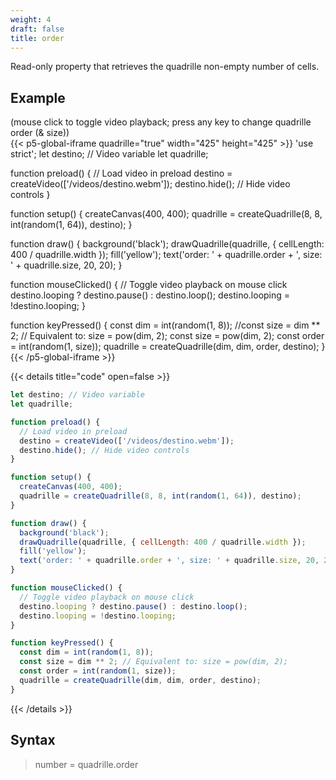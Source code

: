 ```yaml
---
weight: 4
draft: false
title: order
---
```


Read-only property that retrieves the quadrille non-empty number of cells.

## Example

(mouse click to toggle video playback; press any key to change quadrille order (& size))  
{{< p5-global-iframe quadrille="true" width="425" height="425" >}}
'use strict';
let destino; // Video variable
let quadrille;

function preload() {
  // Load video in preload
  destino = createVideo(['/videos/destino.webm']);
  destino.hide(); // Hide video controls
}

function setup() {
  createCanvas(400, 400);
  quadrille = createQuadrille(8, 8, int(random(1, 64)), destino);
}

function draw() {
  background('black');
  drawQuadrille(quadrille, { cellLength: 400 / quadrille.width });
  fill('yellow');
  text('order: ' + quadrille.order + ', size: ' + quadrille.size, 20, 20);
}

function mouseClicked() {
  // Toggle video playback on mouse click
  destino.looping ? destino.pause() : destino.loop();
  destino.looping = !destino.looping;
}

function keyPressed() {
  const dim = int(random(1, 8));
  //const size = dim ** 2; // Equivalent to: size = pow(dim, 2);
  const size = pow(dim, 2);
  const order = int(random(1, size));
  quadrille = createQuadrille(dim, dim, order, destino);
}
{{< /p5-global-iframe >}}

{{< details title="code" open=false >}}
```js
let destino; // Video variable
let quadrille;

function preload() {
  // Load video in preload
  destino = createVideo(['/videos/destino.webm']);
  destino.hide(); // Hide video controls
}

function setup() {
  createCanvas(400, 400);
  quadrille = createQuadrille(8, 8, int(random(1, 64)), destino);
}

function draw() {
  background('black');
  drawQuadrille(quadrille, { cellLength: 400 / quadrille.width });
  fill('yellow');
  text('order: ' + quadrille.order + ', size: ' + quadrille.size, 20, 20);
}

function mouseClicked() {
  // Toggle video playback on mouse click
  destino.looping ? destino.pause() : destino.loop();
  destino.looping = !destino.looping;
}

function keyPressed() {
  const dim = int(random(1, 8));
  const size = dim ** 2; // Equivalent to: size = pow(dim, 2);
  const order = int(random(1, size));
  quadrille = createQuadrille(dim, dim, order, destino);
}
```
{{< /details >}}

## Syntax

> number = quadrille.order